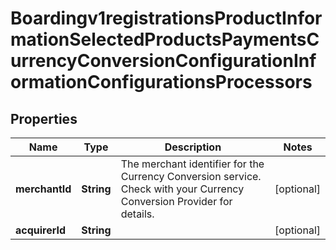 
# Boardingv1registrationsProductInformationSelectedProductsPaymentsCurrencyConversionConfigurationInformationConfigurationsProcessors

## Properties
Name | Type | Description | Notes
------------ | ------------- | ------------- | -------------
**merchantId** | **String** | The merchant identifier for the Currency Conversion service. Check with your Currency Conversion Provider for details. |  [optional]
**acquirerId** | **String** |  |  [optional]



